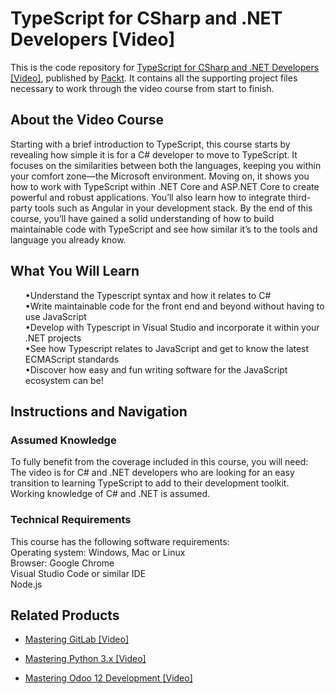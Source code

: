 # TypeScript for CSharp and .NET Developers [Video]
This is the code repository for [TypeScript for CSharp and .NET Developers [Video]]( https://www.packtpub.com/application-development/typescript-c-and-net-developers-video?utm_source=github&utm_medium=repository&utm_campaign=9781789138917), published by [Packt](https://www.packtpub.com/?utm_source=github). It contains all the supporting project files necessary to work through the video course from start to finish.
## About the Video Course
Starting with a brief introduction to TypeScript, this course starts by revealing how simple it is for a C# developer to move to TypeScript. It focuses on the similarities between both the languages, keeping you within your comfort zone—the Microsoft environment. 
Moving on, it shows you how to work with TypeScript within .NET Core and ASP.NET Core to create powerful and robust applications. You’ll also learn how to integrate third-party tools such as Angular in your development stack.
By the end of this course, you’ll have gained a solid understanding of how to build maintainable code with TypeScript and see how similar it’s to the tools and language you already know.
<H2>What You Will Learn</H2>
<DIV class>

<UL>
•Understand the Typescript syntax and how it relates to C# <br/>
•Write maintainable code for the front end and beyond without having to use JavaScript <br/>
•Develop with Typescript in Visual Studio and incorporate it within your .NET projects <br/>
•See how Typescript relates to JavaScript and get to know the latest ECMAScript standards <br/>
•Discover how easy and fun writing software for the JavaScript ecosystem can be! <br/>
</LI></UL></DIV>

## Instructions and Navigation
### Assumed Knowledge
To fully benefit from the coverage included in this course, you will need:<br/>
The video is for C# and .NET developers who are looking for an easy transition to learning TypeScript to add to their development toolkit. Working knowledge of C# and .NET is assumed.
### Technical Requirements
This course has the following software requirements:<br/>
Operating system: Windows, Mac or Linux <br/>
Browser: Google Chrome <br/>
Visual Studio Code or similar IDE <br/>
Node.js <br/>

## Related Products
* [Mastering GitLab [Video]](https://www.packtpub.com/networking-and-servers/mastering-gitlab-video?utm_source=github&utm_medium=repository&utm_campaign=9781789537642)

* [Mastering Python 3.x [Video]](https://www.packtpub.com/application-development/mastering-python-3x-video?utm_source=github&utm_medium=repository&utm_campaign=9781789959116)

* [Mastering Odoo 12 Development [Video]](https://www.packtpub.com/business/mastering-odoo-12-development-video?utm_source=github&utm_medium=repository&utm_campaign=9781789139280)

